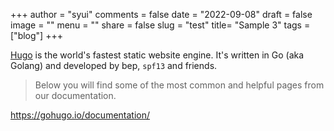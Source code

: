 +++
author = "syui"
comments = false
date = "2022-09-08"
draft = false
image = ""
menu = ""
share = false
slug = "test"
title= "Sample 3"
tags = ["blog"]
+++

[Hugo](https://gohugo.io/documentation/) is the world's fastest static website engine. It's written in Go (aka Golang) and developed by bep, `spf13` and friends.

> Below you will find some of the most common and helpful pages from our documentation.

https://gohugo.io/documentation/

